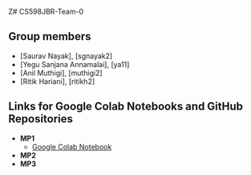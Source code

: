 Z# CS598JBR-Team-0

## Group members
- [Saurav Nayak], [sgnayak2]
- [Yegu Sanjana Annamalai], [ya11]
- [Anil Muthigi], [muthigi2]
- [Ritik Hariani], [ritikh2]

## Links for Google Colab Notebooks and GitHub Repositories

- **MP1**
  - [Google Colab Notebook](https://colab.research.google.com/drive/1BBCpDagmgNAaLMsapUlfYqsVOba__LkV?usp=sharing)
- **MP2**
- **MP3**
